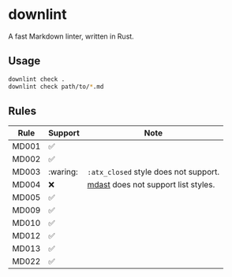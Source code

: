 # downlint

A fast Markdown linter, written in Rust.

## Usage

```bash
downlint check .
downlint check path/to/*.md
```

## Rules

| Rule  | Support            | Note                                                                                 |
|-------|--------------------|--------------------------------------------------------------------------------------|
| MD001 | :white_check_mark: |                                                                                      |
| MD002 | :white_check_mark: |                                                                                      |
| MD003 | :waring:           | `:atx_closed` style does not support.                                                |
| MD004 | :x:                | [mdast](https://github.com/syntax-tree/mdast) does not support list styles.          |
| MD005 | :white_check_mark: |                                                                                      |
| MD009 | :white_check_mark: |                                                                                      |
| MD010 | :white_check_mark: |                                                                                      |
| MD012 | :white_check_mark: |                                                                                      |
| MD013 | :white_check_mark: |                                                                                      |
| MD022 | :white_check_mark: |                                                                                      |
